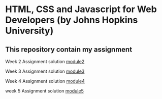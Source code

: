# HTML, CSS and Javascript for Web Developers (by Johns Hopkins University)

This repository contain my assignment
--------------------------------------------
Week 2 Assignment solution [module2](https://amirdh17.github.io/Coursera_web_dev/m2_sol/)

Week 3 Assignment solution [module3](https://amirdh17.github.io/Coursera_web_dev/m3_sol/)

Week 4 Assignment solution [module4](https://amirdh17.github.io/Coursera_web_dev/m4_sol/)

week 5 Assignment solution [module5](https://amirdh17.github.io/Coursera_web_dev/m5_sol/)
